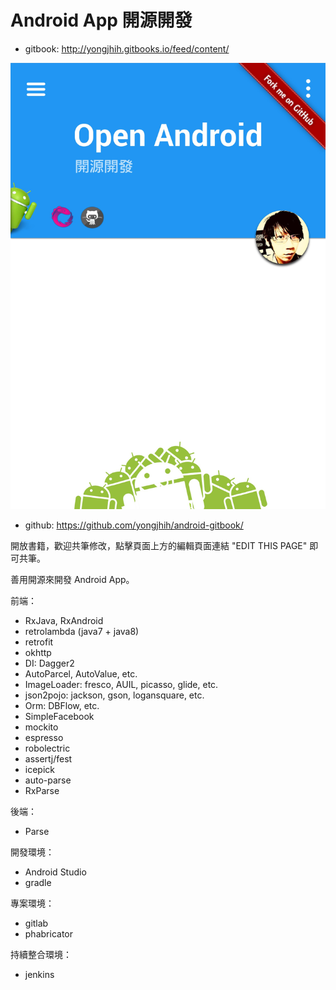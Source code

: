 # Android App 開源開發

* gitbook: http://yongjhih.gitbooks.io/feed/content/

[![](cover.jpg)](http://yongjhih.gitbooks.io/feed/content/)

<!--
<img src="cover.jpg" style="border: 1px solid black !important" />

<img src="cover.jpg" border="1" />
-->

* github: https://github.com/yongjhih/android-gitbook/

開放書籍，歡迎共筆修改，點擊頁面上方的編輯頁面連結 "EDIT THIS PAGE" 即可共筆。

善用開源來開發 Android App。

前端：

* RxJava, RxAndroid
* retrolambda (java7 + java8)
* retrofit
* okhttp
* DI: Dagger2
* AutoParcel, AutoValue, etc.
* ImageLoader: fresco, AUIL, picasso, glide, etc.
* json2pojo: jackson, gson, logansquare, etc.
* Orm: DBFlow, etc.
* SimpleFacebook
* mockito
* espresso
* robolectric
* assertj/fest
* icepick
* auto-parse
* RxParse

後端：

* Parse
 
開發環境：

* Android Studio
* gradle

專案環境：

* gitlab
* phabricator

持續整合環境：

* jenkins

